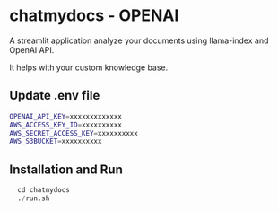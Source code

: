 
# chatmydocs - OPENAI
A streamlit application analyze your documents using llama-index and OpenAI API.

It helps with your custom knowledge base.


## Update .env file

```bash
OPENAI_API_KEY=xxxxxxxxxxxxx
AWS_ACCESS_KEY_ID=xxxxxxxxxx
AWS_SECRET_ACCESS_KEY=xxxxxxxxxx
AWS_S3BUCKET=xxxxxxxxxx 
```


## Installation and Run

```python
  cd chatmydocs
  ./run.sh
```
